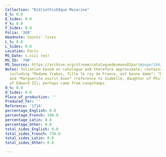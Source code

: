 ```yaml
---
Collection: "Biblioth\xE8que Mazarine"
E_%: 0.0
E_Sides: 0.0
F_%: 0.0
F_Sides: 0.0
Folia: '368'
Headnote: Saints' lives
L_%: 0.0
L_Sides: 0.0
Location: Paris
MS_Date: s.xiii (ex)
MS_ID: '700'
MS_Sources: https://archive.org/stream/cataloguedesmanu02pari#page/194/mode/1up
Notes: foliation based on catalogue and therefore approximate; contains inscriptions
  including "Madame Ysabus, fille le roy de France, est bonne dame"; "Madame de Navarre"
  and "Marguerite escrit bien" (reference to Isabelle, daughter of Philip IV and wife
  of Edward II); perhaps came from Longchamps
O_%: 0.0
O_Sides: 0.0
Place_of_production: ''
Produced_for: ''
Reference: '1716'
percentage_English: 0.0
percentage_French: 100.0
percentage_Latin: 0.0
percentage_Other: 0.0
total_sides_English: 0.0
total_sides_French: 736.0
total_sides_Latin: 0.0
total_sides_Other: 0.0

---
```

